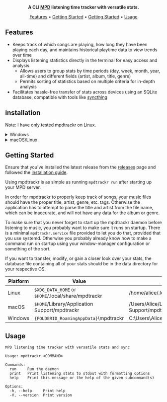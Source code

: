 <div align="center">

**A CLI [MPD](https://www.musicpd.org/) listening time tracker with versatile stats.**

[Features](#features) •
[Getting Started](#installation) •
[Getting Started](#getting-started) •
[Usage](#usage)

</div>

## Features

- Keeps track of which songs are playing, how long they have been playing each day, and maintains historical playtime data to view trends over time
- Displays listening statistics directly in the terminal for easy access and analysis
  - Allows users to group stats by time periods (day, week, month, year, all-time) and different fields (artist, album, title, genre)
  - Permits sorting of statistics based on multiple criteria for in-depth analysis
- Facilitates hassle-free transfer of stats across devices using an SQLite database, compatible with tools like [syncthing](https://syncthing.net/)

## installation

Note: I have only tested mpdtrackr on Linux.

<details>
   <summary>Windows</summary>

> Download the latest release of mpdtrackr from the releases page.

</details>

<details>
   <summary>macOS/Linux</summary>

> You can use the [install.sh](https://github.com/Cyanistic/mpdtrackr/blob/master/install.sh) script to install and download the [latest release](https://github.com/Cyanistic/mpdtrackr/releases/latest) of mpdtrackr and enable the systemd service.
>
> The following command downloads and executes the script:
>
> ```
> curl --proto '=https' -sSf 'https://raw.githubusercontent.com/Cyanistic/mpdtrackr/master/install.sh' | sh
> ```
>
> If you are unhappy with mpdtrackr you can also uninstall it using a similar command
>
> ```
> curl --proto '=https' -sSf 'https://raw.githubusercontent.com/Cyanistic/mpdtrackr/master/install.sh' | sh -s uninstall
> ```
>
> If you prefer to avoid using scripts you can do the following
>
> 1. Download the latest release for your specific OS from the releases page
> 2. Make the file executable using `chmod +x`
> 3. Move the file into `/usr/bin`

</details>

## Getting Started

Ensure that you've installed the latest release from the [releases](https://github.com/Cyanistic/mpdtrackr/releases/latest) page and followed the [installation guide](#installation).

Using mpdtrackr is as simple as running `mpdtrackr run` after starting up your MPD server.

In order for mpdtrackr to properly keep track of songs, your music files should have the proper title, artist, genre, etc. tags. Otherwise the application has to attempt to parse the title and artist from the file name, which can be inaccurate, and will not have any data for the album or genre.

To make sure that you never forget to start up the mpdtrackr daemon before listening to music, you probably want to make sure it runs on startup. There is a minimal `mpdtrackr.service` file provided to let you do that, provided that you use systemd. Otherwise you probably already know how to make a command run on startup using your window-manager configuration or something of the sort.

If you want to transfer, modify, or gain a closer look over your stats, the database file containing all of your stats should be in the data directory for your respective OS.

| Platform | Value                                              | Example                                            |
| -------- | -------------------------------------------------- | -------------------------------------------------- |
| Linux    | `$XDG_DATA_HOME` or `$HOME`/.local/share/mpdtrackr | /home/alice/.local/share/mpdtrackr                 |
| macOS    | `$HOME`/Library/Application Support/mpdtrackr      | /Users/Alice/Library/Application Support/mpdtrackr |
| Windows  | `{FOLDERID_RoamingAppData}`\mpdtrackr              | C:\Users\Alice\AppData\Roaming\mpdtrackr           |

## Usage

```
MPD listening time tracker with versatile stats and sync

Usage: mpdtrackr <COMMAND>

Commands:
  run     Run the daemon
  print   Print listening stats to stdout with formatting options
  help    Print this message or the help of the given subcommand(s)

Options:
  -h, --help     Print help
  -V, --version  Print version
```
